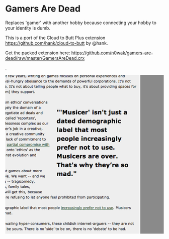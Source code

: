 Gamers Are Dead
===============

Replaces 'gamer' with another hobby because connecting your hobby to your identity is dumb.

This is a port of the Cloud to Butt Plus extension https://github.com/hank/cloud-to-butt by @hank.

Get the packed extension here: https://github.com/n0wak/gamers-are-dead/raw/master/GamersAreDead.crx

.





![Hobbier](https://raw.githubusercontent.com/n0wak/gamers-are-dead/master/hobbier.png)
